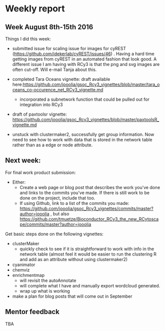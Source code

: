 # Weekly report

## Week August 8th-15th 2016
Things I did this week:

- submitted issue for scaling issue for images for cyREST (https://github.com/idekerlab/cyREST/issues/46) . Having a hard time getting images from cyREST in an automated fashion that look good. A different issue I am having with RCy3 is that the png and svg images are often cut-off. Will e-mail Tanja about this. 

- completed Tara Oceans vignette: draft available here:https://github.com/jooolia/gsoc_Rcy3_vignettes/blob/master/tara_oceans_co-occurence_net_RCy3_vignette.md
    - incorporated a subnetwork function that could be pulled out for integration into RCy3
  
- draft of paxtoolsr vignette: https://github.com/jooolia/gsoc_Rcy3_vignettes/blob/master/paxtoolsR_vignette.md

- unstuck with clustermaker2, successfully get group information. Now need to see how to work with data that is stored in the network table rather than as a edge or node attribute. 

## Next week: 

For final work product submission:

- Either: 
    - Create a web page or blog post that describes the work you've done and links to the commits you've made. If there is still work to be done on the project, include that too.
    - If using Github, link to a list of the commits you made: https://github.com/jooolia/gsoc_Rcy3_vignettes/commits/master?author=jooolia , but also https://github.com/tmuetze/Bioconductor_RCy3_the_new_RCytoscape/commits/master?author=jooolia

Get basic steps done on the following vignettes:

- clusterMaker
    - quickly check to see if it is straightforward to work with info in the network table (almost feel it would be easier to run the clustering R and add as an attribute without using clustermaker2)
- cyanimator
- chemviz
- enrichmentmap
    - will revisit the autoAnnotate 
    - will complete what I have and manually export wordcloud generated. 
    - wrap up what is working
- make a plan for blog posts that will come out in September


## Mentor feedback
TBA
  
